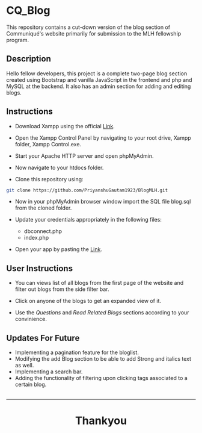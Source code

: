 # CQ_Blog

This repository contains a cut-down version of the blog section of Communiqué's website primarily for submission to the MLH fellowship program.

## Description

Hello fellow developers, this project is a complete two-page blog section created using Bootstrap and vanilla JavaScript in the frontend and php and MySQL at the backend. It also has an admin section for adding and editing blogs.

## Instructions

- Download Xampp using the official [Link](https://www.apachefriends.org/download.html "Download Link").<br />

- Open the Xampp Control Panel by navigating to your root drive, Xampp folder, Xampp Control.exe.

- Start your Apache HTTP server and open phpMyAdmin.

- Now navigate to your htdocs folder.

- Clone this repository using:<br />

```bash
git clone https://github.com/PriyanshuGautam1923/BlogMLH.git
```

- Now in your phpMyAdmin browser window import the SQL file blog.sql from the cloned folder.

- Update your credentials appropriately in the following files:

  - dbconnect.php
  - index.php

- Open your app by pasting the [Link](https://localhost/BlogMLH "Site Link").

## User Instructions

- You can views list of all blogs from the first page of the website and filter out blogs from the side filter bar.

- Click on anyone of the blogs to get an expanded view of it.

- Use the _Questions_ and _Read Related Blogs_ sections according to your convinience.

## Updates For Future

- Implementing a pagination feature for the bloglist.
- Modifying the add Blog section to be able to add Strong and italics text as well.
- Implementing a search bar.
- Adding the functionality of filtering upon clicking tags associated to a certain blog.
  <br />
  <br />

---

<h1 align="center"> Thankyou</h1>
